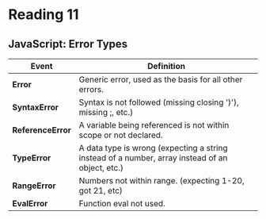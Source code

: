 # Reading 11

## JavaScript: Error Types
| Event  | Definition  |
|---|---|
| **Error**  |  Generic error, used as the basis for all other errors. |
| **SyntaxError**  |  Syntax is not followed (missing closing ')'), missing ;, etc.)  |
| **ReferenceError**  |  A variable being referenced is not within scope or not declared.  |
| **TypeError**  |  A data type is wrong (expecting a string instead of a number, array instead of an object, etc.)  |
| **RangeError**  |  Numbers not within range. (expecting 1-20, got 21, etc) |
| **EvalError**  |  Function eval not used. |
